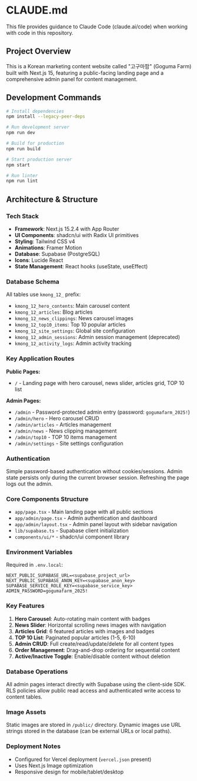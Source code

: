 # CLAUDE.md

This file provides guidance to Claude Code (claude.ai/code) when working with code in this repository.

## Project Overview
This is a Korean marketing content website called "고구마팜" (Goguma Farm) built with Next.js 15, featuring a public-facing landing page and a comprehensive admin panel for content management.

## Development Commands

```bash
# Install dependencies
npm install --legacy-peer-deps

# Run development server
npm run dev

# Build for production
npm run build

# Start production server
npm start

# Run linter
npm run lint
```

## Architecture & Structure

### Tech Stack
- **Framework**: Next.js 15.2.4 with App Router
- **UI Components**: shadcn/ui with Radix UI primitives
- **Styling**: Tailwind CSS v4
- **Animations**: Framer Motion
- **Database**: Supabase (PostgreSQL)
- **Icons**: Lucide React
- **State Management**: React hooks (useState, useEffect)

### Database Schema
All tables use `kmong_12_` prefix:
- `kmong_12_hero_contents`: Main carousel content
- `kmong_12_articles`: Blog articles
- `kmong_12_news_clippings`: News carousel images
- `kmong_12_top10_items`: Top 10 popular articles
- `kmong_12_site_settings`: Global site configuration
- `kmong_12_admin_sessions`: Admin session management (deprecated)
- `kmong_12_activity_logs`: Admin activity tracking

### Key Application Routes

**Public Pages:**
- `/` - Landing page with hero carousel, news slider, articles grid, TOP 10 list

**Admin Pages:**
- `/admin` - Password-protected admin entry (password: `gogumafarm_2025!`)
- `/admin/hero` - Hero carousel CRUD
- `/admin/articles` - Articles management
- `/admin/news` - News clipping management  
- `/admin/top10` - TOP 10 items management
- `/admin/settings` - Site settings configuration

### Authentication
Simple password-based authentication without cookies/sessions. Admin state persists only during the current browser session. Refreshing the page logs out the admin.

### Core Components Structure
- `app/page.tsx` - Main landing page with all public sections
- `app/admin/page.tsx` - Admin authentication and dashboard
- `app/admin/layout.tsx` - Admin panel layout with sidebar navigation
- `lib/supabase.ts` - Supabase client initialization
- `components/ui/*` - shadcn/ui component library

### Environment Variables
Required in `.env.local`:
```
NEXT_PUBLIC_SUPABASE_URL=<supabase_project_url>
NEXT_PUBLIC_SUPABASE_ANON_KEY=<supabase_anon_key>
SUPABASE_SERVICE_ROLE_KEY=<supabase_service_key>
ADMIN_PASSWORD=gogumafarm_2025!
```

### Key Features
1. **Hero Carousel**: Auto-rotating main content with badges
2. **News Slider**: Horizontal scrolling news images with navigation
3. **Articles Grid**: 6 featured articles with images and badges
4. **TOP 10 List**: Paginated popular articles (1-5, 6-10)
5. **Admin CRUD**: Full create/read/update/delete for all content types
6. **Order Management**: Drag-and-drop ordering for sequential content
7. **Active/Inactive Toggle**: Enable/disable content without deletion

### Database Operations
All admin pages interact directly with Supabase using the client-side SDK. RLS policies allow public read access and authenticated write access to content tables.

### Image Assets
Static images are stored in `/public/` directory. Dynamic images use URL strings stored in the database (can be external URLs or local paths).

### Deployment Notes
- Configured for Vercel deployment (`vercel.json` present)
- Uses Next.js Image optimization
- Responsive design for mobile/tablet/desktop